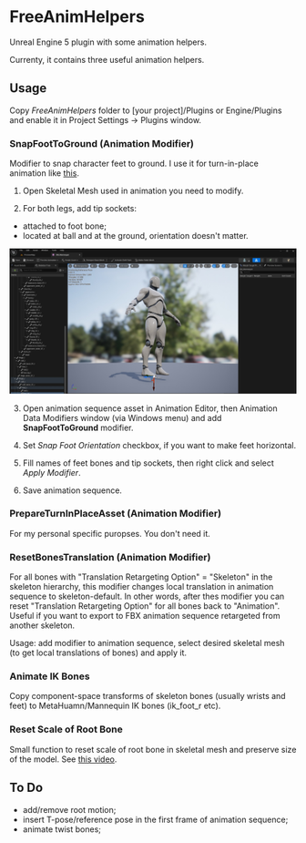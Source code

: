 # FreeAnimHelpers
Unreal Engine 5 plugin with some animation helpers.

Currenty, it contains three useful animation helpers.

## Usage

Copy *FreeAnimHelpers* folder to [your project]/Plugins or Engine/Plugins and enable it in Project Settings -> Plugins window.

### SnapFootToGround (Animation Modifier)

Modifier to snap character feet to ground. I use it for turn-in-place animation like [this](https://www.youtube.com/watch?v=TX2gcdWHLpY).

1. Open Skeletal Mesh used in animation you need to modify.

2. For both legs, add tip sockets:
- attached to foot bone;
- located at ball and at the ground, orientation doesn't matter.

![Tip socket placement](readme_tip.jpg)

3. Open animation sequence asset in Animation Editor, then Animation Data Modifiers window (via Windows menu) and add **SnapFootToGround** modifier.

4. Set *Snap Foot Orientation* checkbox, if you want to make feet horizontal.

5. Fill names of feet bones and tip sockets, then right click and select *Apply Modifier*.

6. Save animation sequence.

### PrepareTurnInPlaceAsset (Animation Modifier)

For my personal specific puropses. You don't need it.

### ResetBonesTranslation (Animation Modifier)

For all bones with "Translation Retargeting Option" = "Skeleton" in the skeleton hierarchy, this modifier changes local translation in animation sequence to skeleton-default. In other words, after thes modifier you can reset "Translation Retargeting Option" for all bones back to "Animation". Useful if you want to export to FBX animation sequence retargeted from another skeleton.

Usage: add modifier to animation sequence, select desired skeletal mesh (to get local translations of bones) and apply it.

### Animate IK Bones

Copy component-space transforms of skeleton bones (usually wrists and feet) to MetaHuamn/Mannequin IK bones (ik_foot_r etc).

### Reset Scale of Root Bone

Small function to reset scale of root bone in skeletal mesh and preserve size of the model. See [this video](https://youtu.be/o04BHS8e_M4).

## To Do

- add/remove root motion;
- insert T-pose/reference pose in the first frame of animation sequence;
- animate twist bones;
